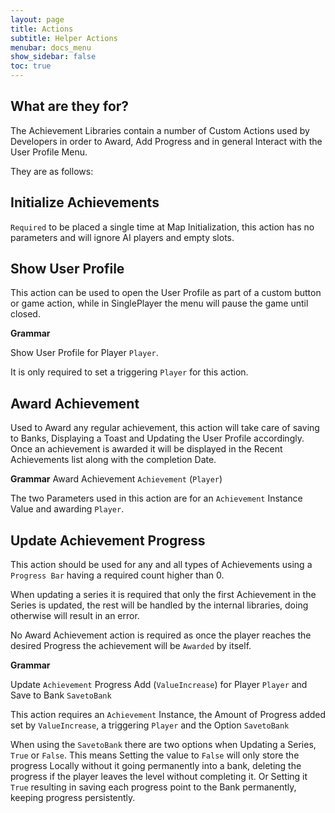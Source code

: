 ```yaml
---
layout: page
title: Actions
subtitle: Helper Actions
menubar: docs_menu
show_sidebar: false
toc: true
---
```


## What are they for?

The Achievement Libraries contain a number of Custom Actions used by Developers in order to Award, Add Progress and in general Interact with the User Profile Menu.

They are as follows:

## Initialize Achievements

`Required` to be placed a single time at Map Initialization, this action has no parameters and will ignore AI players and empty slots.

## Show User Profile

This action can be used to open the User Profile as part of a custom button or game action, while in SinglePlayer the menu will pause the game until closed.

**Grammar**

Show User Profile for Player `Player`.

It is only required to set a triggering `Player` for this action.

## Award Achievement

Used to Award any regular achievement, this action will take care of saving to Banks, Displaying a Toast and Updating the User Profile accordingly. Once an achievement is awarded it will be displayed in the Recent Achievements list along with the completion Date.

**Grammar**
Award Achievement `Achievement` (`Player`)

The two Parameters used in this action are for an `Achievement` Instance Value and awarding `Player`.

## Update Achievement Progress

This action should be used for any and all types of Achievements using a `Progress Bar` having a required count higher than 0.

When updating a series it is required that only the first Achievement in the Series is updated, the rest will be handled by the internal libraries, doing otherwise will result in an error.

No Award Achievement action is required as once the player reaches the desired Progress the achievement will be `Awarded` by itself.

**Grammar**

Update `Achievement` Progress Add (`ValueIncrease`) for Player `Player` and Save to Bank `SavetoBank`

This action requires an `Achievement` Instance, the Amount of Progress added set by `ValueIncrease`, a triggering `Player` and the Option `SavetoBank`

When using the `SavetoBank` there are two options when Updating a Series, `True` or `False`. This means Setting the value to `False` will only store the progress Locally without it going permanently into a bank, deleting the progress if the player leaves the level without completing it. Or Setting it `True` resulting in saving each progress point to the Bank permanently, keeping progress persistently.
